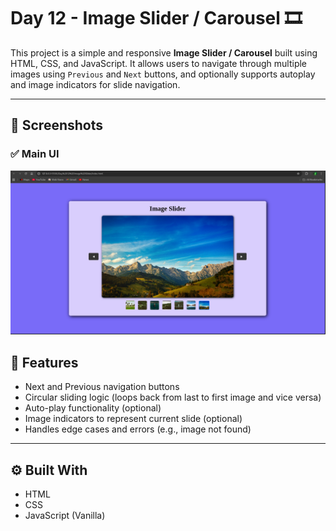 # Day 12 - Image Slider / Carousel 🎞️

This project is a simple and responsive **Image Slider / Carousel** built using HTML, CSS, and JavaScript. It allows users to navigate through multiple images using `Previous` and `Next` buttons, and optionally supports autoplay and image indicators for slide navigation.

---

## 📸 Screenshots

### ✅ Main UI

![Main UI](./screenshots/ImageSliderMain.png)

## 🔧 Features

- Next and Previous navigation buttons
- Circular sliding logic (loops back from last to first image and vice versa)
- Auto-play functionality (optional)
- Image indicators to represent current slide (optional)
- Handles edge cases and errors (e.g., image not found)

---

## ⚙️ Built With

- HTML
- CSS
- JavaScript (Vanilla)
